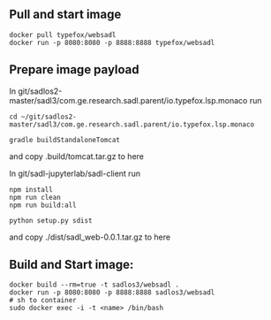 ## Pull and start image

```
docker pull typefox/websadl
docker run -p 8080:8080 -p 8888:8888 typefox/websadl

```

## Prepare image payload

In git/sadlos2-master/sadl3/com.ge.research.sadl.parent/io.typefox.lsp.monaco
run

```
cd ~/git/sadlos2-master/sadl3/com.ge.research.sadl.parent/io.typefox.lsp.monaco

gradle buildStandaloneTomcat

```

and copy .build/tomcat.tar.gz to here


In git/sadl-jupyterlab/sadl-client
run

```
npm install
npm run clean
npm run build:all

python setup.py sdist
```
and copy ./dist/sadl_web-0.0.1.tar.gz to here



## Build and Start image:

```
docker build --rm=true -t sadlos3/websadl .
docker run -p 8080:8080 -p 8888:8888 sadlos3/websadl
# sh to container 
sudo docker exec -i -t <name> /bin/bash
```

